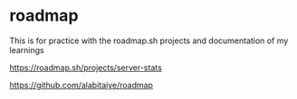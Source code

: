 # roadmap
This is for practice with the roadmap.sh projects and documentation of my learnings 

https://roadmap.sh/projects/server-stats

https://github.com/alabitaiye/roadmap
